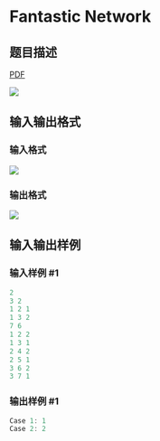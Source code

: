 # Fantastic Network

## 题目描述

[problemUrl]: https://uva.onlinejudge.org/index.php?option=com_onlinejudge&Itemid=8&category=602&page=show_problem&problem=4293

[PDF](https://uva.onlinejudge.org/external/126/p12615.pdf)

![](https://cdn.luogu.com.cn/upload/vjudge_pic/UVA12615/60613dddc0c89d95d028ca54461484e8d1b59c74.png)

## 输入输出格式

### 输入格式

![](https://cdn.luogu.com.cn/upload/vjudge_pic/UVA12615/7ceaef78d2260004431c6d38a0bd88789182cb99.png)

### 输出格式

![](https://cdn.luogu.com.cn/upload/vjudge_pic/UVA12615/b4f0ab28136e184ea0f732c3824a80aa4617653b.png)

## 输入输出样例

### 输入样例 #1

```cpp
2
3 2
1 2 1
1 3 2
7 6
1 2 2
1 3 1
2 4 2
2 5 1
3 6 2
3 7 1
```


### 输出样例 #1

```cpp
Case 1: 1
Case 2: 2
```


